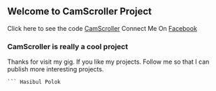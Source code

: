 ## Welcome to CamScroller Project


Click here to see the code [CamScroller](https://github.com/hasibulpolok/CamScroller/)
Connect Me On [Facebook](https://facebook.com/hasibulpolokbd)

### CamScroller is really a cool project

Thanks for visit my gig. If you like my projects. Follow me so that I can publish more interesting projects.

``` Thank You
``` Hasibul Polok




